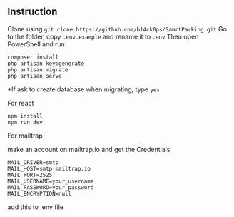 ## Instruction

Clone using `git clone https://github.com/b14ck0ps/SamrtParking.git`
Go to the folder, copy `.env.example` and rename it to `.env`
Then open PowerShell and run

    composer install
    php artisan key:generate
    php artisan migrate
    php artisan serve

\*If ask to create database when migrating, type `yes`

For react

    npm install
    npm run dev

For mailtrap

make an account on mailtrap.io and get the Credentials

    MAIL_DRIVER=smtp
    MAIL_HOST=smtp.mailtrap.io
    MAIL_PORT=2525
    MAIL_USERNAME=your_username
    MAIL_PASSWORD=your_password
    MAIL_ENCRYPTION=null

add this to .env file

